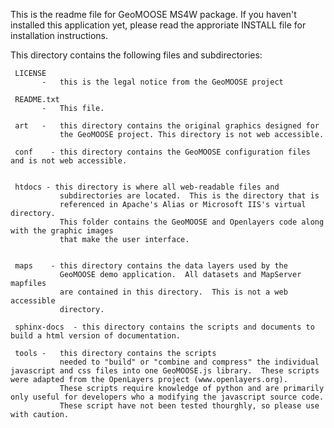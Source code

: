 This is the readme file for GeoMOOSE MS4W package.  If you haven't installed
this application yet, please read the approriate INSTALL file for installation
instructions.

This directory contains the following files and subdirectories:

     LICENSE
           -   this is the legal notice from the GeoMOOSE project

     README.txt
           -   This file.

     art   -   this directory contains the original graphics designed for
               the GeoMOOSE project. This directory is not web accessible.

     conf    - this directory contains the GeoMOOSE configuration files and is not web accessible.


     htdocs - this directory is where all web-readable files and
               subdirectories are located.  This is the directory that is
               referenced in Apache's Alias or Microsoft IIS's virtual directory.
               This folder contains the GeoMOOSE and Openlayers code along with the graphic images
               that make the user interface.


     maps    - this directory contains the data layers used by the
               GeoMOOSE demo application.  All datasets and MapServer mapfiles
               are contained in this directory.  This is not a web accessible
               directory.
               
     sphinx-docs  - this directory contains the scripts and documents to build a html version of documentation.

     tools -   this directory contains the scripts
               needed to "build" or "combine and compress" the individual javascript and css files into one GeoMOOSE.js library.  These scripts were adapted from the OpenLayers project (www.openlayers.org).
               These scripts require knowledge of python and are primarily only useful for developers who a modifying the javascript source code.
               These script have not been tested thourghly, so please use with caution.

